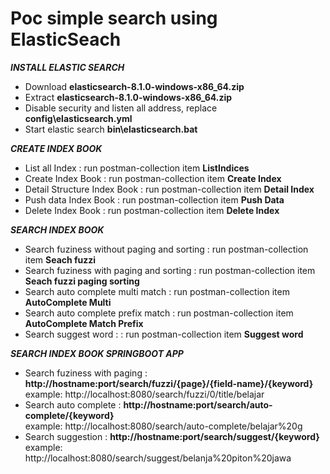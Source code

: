 # Poc simple search using ElasticSeach

_**INSTALL ELASTIC SEARCH**_
- Download **elasticsearch-8.1.0-windows-x86_64.zip**
- Extract **elasticsearch-8.1.0-windows-x86_64.zip**
- Disable security and listen all address, replace **config\elasticsearch.yml** 
- Start elastic search **bin\elasticsearch.bat**

_**CREATE INDEX BOOK**_
- List all Index : run postman-collection item **ListIndices**
- Create Index Book : run postman-collection item **Create Index**
- Detail Structure Index Book : run postman-collection item **Detail Index**
- Push data Index Book : run postman-collection item **Push Data**
- Delete Index Book : run postman-collection item **Delete Index**

_**SEARCH INDEX BOOK**_
- Search fuziness without paging and sorting : run postman-collection item **Seach fuzzi**
- Search fuziness with paging and sorting : run postman-collection item **Seach fuzzi paging sorting**
- Search auto complete multi match : run postman-collection item **AutoComplete Multi** 
- Search auto complete prefix match : run postman-collection item **AutoComplete Match Prefix**
- Search suggest word : : run postman-collection item **Suggest word** 

_**SEARCH INDEX BOOK SPRINGBOOT APP**_
- Search fuziness with paging : **http://hostname:port/search/fuzzi/{page}/{field-name}/{keyword}**  
  example: http://localhost:8080/search/fuzzi/0/title/belajar  
- Search auto complete : **http://hostname:port/search/auto-complete/{keyword}**  
 example: http://localhost:8080/search/auto-complete/belajar%20g  
- Search suggestion : **http://hostname:port/search/suggest/{keyword}**  
  example: http://localhost:8080/search/suggest/belanja%20piton%20jawa  
